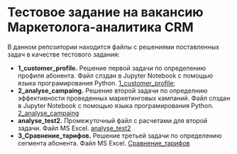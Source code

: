 # Тестовое задание на вакансию Маркетолога-аналитика CRM
В данном репозитории находится файлы с решениями поставленных задач в качестве тестового задания:
- **1_customer_profile.** Решение первой задачи по определению профиля абонента. Файл слздан в Jupyter Notebook с помощью языка програмирования Python. [1_customer_profile](CRM_analytics/1_customer_profile.ipynb);
- **2_analyse_campaing.** Решение второй задачи по определнию эффективности проведенных маркетинговых кампаний.  Файл слздан в Jupyter Notebook с помощью языка програмирования Python. [2_analyse_campaing](CRM_analytics/2_analyse_campaing.ipynb)
- **analyse_test2.** Промежуточный файл с расчетами для второй задачи. Файл MS Excel. [analyse_test2](CRM_analytics/analyse_test2.xlsx)
- **3_Сравнение_тарифов.** Решение третьей задачи по определению сегмента абонента. Файл MS Excel. [Сравнение_тарифов](CRM_analytics/3_Сравнение_тарифов.xlsx)
